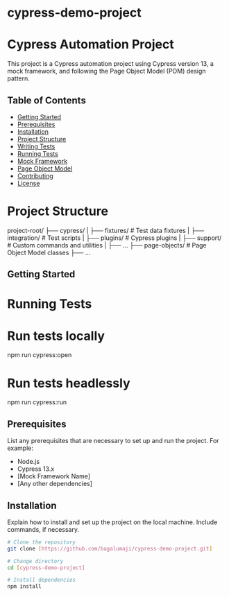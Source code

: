 # cypress-demo-project

# Cypress Automation Project

This project is a Cypress automation project using Cypress version 13, a mock framework, and following the Page Object Model (POM) design pattern.

## Table of Contents

- [Getting Started](#getting-started)
- [Prerequisites](#prerequisites)
- [Installation](#installation)
- [Project Structure](#project-structure)
- [Writing Tests](#writing-tests)
- [Running Tests](#running-tests)
- [Mock Framework](#mock-framework)
- [Page Object Model](#page-object-model)
- [Contributing](#contributing)
- [License](#license)

# Project Structure

project-root/
├── cypress/
| ├── fixtures/ # Test data fixtures
| ├── integration/ # Test scripts
| ├── plugins/ # Cypress plugins
| ├── support/ # Custom commands and utilities
| ├── ...
├── page-objects/ # Page Object Model classes
├── ...

## Getting Started

# Running Tests

# Run tests locally

npm run cypress:open

# Run tests headlessly

npm run cypress:run

## Prerequisites

List any prerequisites that are necessary to set up and run the project. For example:

- Node.js
- Cypress 13.x
- [Mock Framework Name]
- [Any other dependencies]

## Installation

Explain how to install and set up the project on the local machine. Include commands, if necessary.

```bash
# Clone the repository
git clone [https://github.com/bagalumaji/cypress-demo-project.git]

# Change directory
cd [cypress-demo-project]

# Install dependencies
npm install
```
